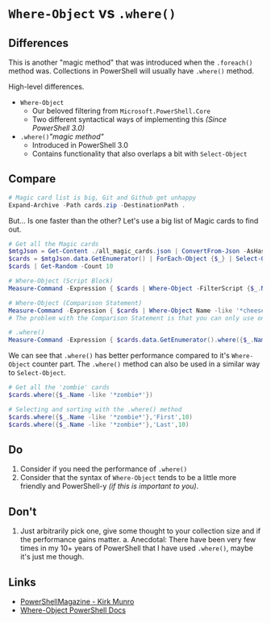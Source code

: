 # `Where-Object` vs `.where()`

## Differences

This is another "magic method" that was introduced when the `.foreach()` method was.
Collections in PowerShell will usually have `.where()` method.

High-level differences.

- `Where-Object`
  * Our beloved filtering from `Microsoft.PowerShell.Core` 
  * Two different syntactical ways of implementing this _(Since PowerShell 3.0)_
- `.where()`_"magic method"_
  * Introduced in PowerShell 3.0
  * Contains functionality that also overlaps a bit with `Select-Object`

## Compare

```powershell
# Magic card list is big, Git and Github get unhappy
Expand-Archive -Path cards.zip -DestinationPath .
```

But... Is one faster than the other? Let's use a big list of Magic cards to find out.

```powershell
# Get all the Magic cards
$mtgJson = Get-Content ./all_magic_cards.json | ConvertFrom-Json -AsHashtable 
$cards = $mtgJson.data.GetEnumerator() | ForEach-Object {$_} | Select-Object -Property Name
$cards | Get-Random -Count 10

# Where-Object (Script Block)
Measure-Command -Expression { $cards | Where-Object -FilterScript {$_.Name -like '*cheese*'} }

# Where-Object (Comparison Statement)
Measure-Command -Expression { $cards | Where-Object Name -like '*cheese*' }
# The problem with the Comparison Statement is that you can only use one single condition

# .where()
Measure-Command -Expression { $cards.data.GetEnumerator().where({$_.Name -like '*cheese*'}) }
```

We can see that `.where()` has better performance compared to it's `Where-Object` counter part.
The `.where()` method can also be used in a similar way to `Select-Object`.

```powershell
# Get all the 'zombie' cards
$cards.where({$_.Name -like '*zombie*'})

# Selecting and sorting with the .where() method
$cards.where({$_.Name -like '*zombie*'},'First',10)
$cards.where({$_.Name -like '*zombie*'},'Last',10)
```

## Do

1. Consider if you need the performance of `.where()`
2. Consider that the syntax of `Where-Object` tends to be a little more friendly and PowerShell-y _(if this is important to you)_.

## Don't

1. Just arbitrarily pick one, give some thought to your collection size and if the performance gains matter.
  a. Anecdotal: There have been very few times in my 10+ years of PowerShell that I have used `.where()`, maybe it's just me though.

## Links

- [PowerShellMagazine - Kirk Munro](https://powershellmagazine.com/2014/10/22/foreach-and-where-magic-methods/)
- [Where-Object PowerShell Docs](https://learn.microsoft.com/en-us/powershell/module/microsoft.powershell.core/where-object?view=powershell-7.4)
